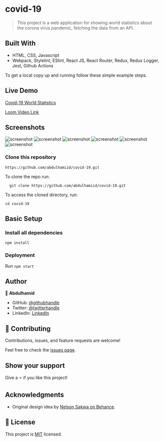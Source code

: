 # covid-19

> This project is a web application for showing world statistics about the corona virus pandemic, fetching the data from an API.


## Built With

- HTML, CSS, Javascript
- Webpack, Stylelint, ESlint, React JS, React Router, Redux, Redux Logger, Jest, Github Actions

To get a local copy up and running follow these simple example steps.


## Live Demo

[Covid-19 World Statistics](https://react-capstone-hamid.herokuapp.com/)

[Loom Video Link](https://www.loom.com/share/b2dcada22a54415f9082a78937da754b?from_recorder=1&focus_title=1)

## Screenshots
![screenshot](./src/components/img/desktop1.PNG)
![screenshot](./src/components/img/desktop2.PNG)
![screenshot](./src/components/img/desktop3.PNG)
![screenshot](./src/components/img/mobile1.PNG)
![screenshot](./src/components/img/mobile2.PNG)
![screenshot](./src/components/img/mobile3.PNG)
### Clone this repository

```
https://github.com/abdulhamiid/covid-19.git
```
To clone the repo run:
```
  git clone https://github.com/abdulhamiid/covid-19.git  
```
To access the cloned directory, run:
```
cd covid-19
```

## Basic Setup
### Install all dependencies

```
npm install
```

### Deployment

Run ```npm start```

## Author

👤 **Abdulhamid**

- GitHub: [@githubhandle](https://github.com/abdulhamiid)
- Twitter: [@twitterhandle](https://twitter.com/abdulhamid_adio)
- LinkedIn: [LinkedIn](https://linkedin.com/)

## 🤝 Contributing

Contributions, issues, and feature requests are welcome!

Feel free to check the [issues page](../../issues/).

## Show your support

Give a ⭐️ if you like this project!

## Acknowledgments

- Original design idea by [Nelson Sakwa on Behance](https://www.behance.net/sakwadesignstudio).


## 📝 License

This project is [MIT](./MIT.md) licensed.